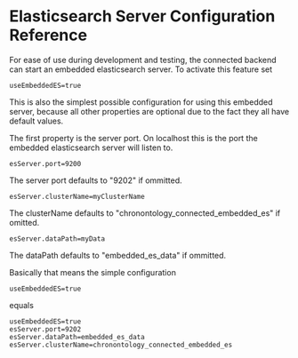 # Elasticsearch Server Configuration Reference

For ease of use during development and testing, the connected
backend can start an embedded elasticsearch server. To activate this
feature set

```
useEmbeddedES=true
```

This is also the simplest possible configuration for using this embedded server,
because all other properties are optional due to the fact they all have default values.

The first property is the server port. On localhost this is the port the embedded
elasticsearch server will listen to.

```
esServer.port=9200
```

The server port defaults to "9202" if ommitted.

```
esServer.clusterName=myClusterName
```

The clusterName defaults to "chronontology_connected_embedded_es" if omitted.

```
esServer.dataPath=myData
```

The dataPath defaults to "embedded_es_data" if ommitted.

Basically that means the simple configuration

```
useEmbeddedES=true
```

equals

```
useEmbeddedES=true
esServer.port=9202
esServer.dataPath=embedded_es_data
esServer.clusterName=chronontology_connected_embedded_es
```

